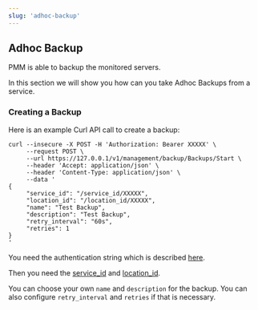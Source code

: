 ```yaml
---
slug: 'adhoc-backup'
---
```


## Adhoc Backup

PMM is able to backup the monitored servers. 

In this section we will show you how can you take Adhoc Backups from a service.


### Creating a Backup

Here is an example Curl API call to create a backup:

```
curl --insecure -X POST -H 'Authorization: Bearer XXXXX' \
     --request POST \
     --url https://127.0.0.1/v1/management/backup/Backups/Start \
     --header 'Accept: application/json' \
     --header 'Content-Type: application/json' \
     --data '
{
     "service_id": "/service_id/XXXXX",
     "location_id": "/location_id/XXXXX",
     "name": "Test Backup",
     "description": "Test Backup",
     "retry_interval": "60s",
     "retries": 1
}
'
```

You need the authentication string which is described [here](ref:authentication).

Then you need the [service_id](ref:listservices) and [location_id](ref:location_id).

You can choose your own `name` and `description` for the backup. You can also configure `retry_interval` and `retries` if that is necessary. 

